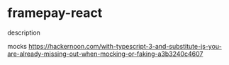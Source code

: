 # framepay-react

description


mocks 
https://hackernoon.com/with-typescript-3-and-substitute-js-you-are-already-missing-out-when-mocking-or-faking-a3b3240c4607

